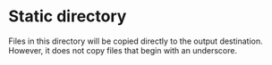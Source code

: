 # Static directory

Files in this directory will be copied directly to the output destination.  
However, it does not copy files that begin with an underscore.
